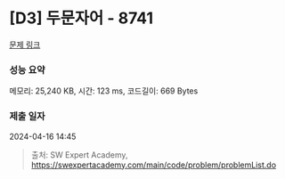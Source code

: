 # [D3] 두문자어 - 8741 

[문제 링크](https://swexpertacademy.com/main/code/problem/problemDetail.do?contestProbId=AW2y6n3qPXQDFATy) 

### 성능 요약

메모리: 25,240 KB, 시간: 123 ms, 코드길이: 669 Bytes

### 제출 일자

2024-04-16 14:45



> 출처: SW Expert Academy, https://swexpertacademy.com/main/code/problem/problemList.do